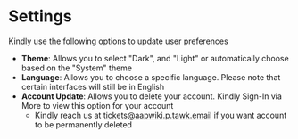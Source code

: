 # **Settings**

Kindly use the following options to update user preferences
- **Theme**: Allows you to select "Dark", and "Light" or automatically choose based on the "System" theme
- **Language**: Allows you to choose a specific language. Please note that certain interfaces will still be in English
- **Account Update**: Allows you to delete your account. Kindly Sign-In via More to view this option for your account
  -  Kindly reach us at [tickets@aapwiki.p.tawk.email](mailto:tickets@aapwiki.p.tawk.email) if you want account to be permanently deleted

